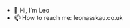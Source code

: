 - 👋 Hi, I’m Leo
- 📫 How to reach me: leonasskau.co.uk

<!---
learkonas/learkonas is a ✨ special ✨ repository because its `README.md` (this file) appears on your GitHub profile.
You can click the Preview link to take a look at your changes.
--->
